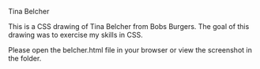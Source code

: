 Tina Belcher

This is a CSS drawing of Tina Belcher from Bobs Burgers. The goal of this drawing was to exercise my skills in CSS. 

Please open the belcher.html file in your browser or view the screenshot in the folder.